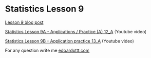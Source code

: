 # Statistics Lesson 9

[Lesson 9 blog post](https://edoardottt.wordpress.com/2021/11/28/lesson-9/)

[Statistics Lesson 9A - Applications / Practice (A) 12_A](https://www.youtube.com/watch?v=c0YUp7l6uTc&t=2s) (Youtube video)

[Statistics Lesson 9B - Application practice 13_A](https://www.youtube.com/watch?v=1I-8FI5yRhk) (Youtube video)

For any question write me [edoardottt.com](https://edoardottt.com/)
